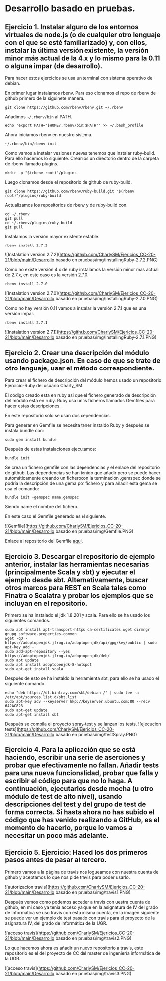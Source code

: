 # Desarrollo basado en pruebas.

## Ejercicio 1. Instalar alguno de los entornos virtuales de node.js (o de cualquier otro lenguaje con el que se esté familiarizado) y, con ellos, instalar la última versión existente, la versión minor más actual de la 4.x y lo mismo para la 0.11 o alguna impar (de desarrollo).

Para hacer estos ejercicios se usa un terminal con sistema operativo de debian.

En primer lugar instalamos rbenv. Para eso clonamos el repo de rbenv de github primero de la siguinete manera.
```
git clone https://github.com/rbenv/rbenv.git ~/.rbenv
```

Añadimos ```~/.rbenv/bin``` al PATH.

```
echo 'export PATH="$HOME/.rbenv/bin:$PATH"' >> ~/.bash_profile
```
Ahora iniciamos rbenv en nuestro sistema.

```
~/.rbenv/bin/rbenv init
```

Como vamos a instalar vesiones nuevas tenemos que instalar ruby-build. Para ello hacemos lo siguiente.
Creamos un directorio dentro de la carpeta de rbenv llamado plugins.

```
mkdir -p "$(rbenv root)"/plugins
```

Luego clonamos desde el repositorio de github de ruby-build.

```
git clone https://github.com/rbenv/ruby-build.git "$(rbenv root)"/plugins/ruby-build
```

Actualizamos los repositorios de rbenv y de ruby-build con.

```
cd ~/.rbenv
git pull
cd ~/.rbenv/plugins/ruby-build
git pull
```

Instalamos la versión mayor existente estable.

```
rbenv install 2.7.2
```

![Instalation version 2.7.2](https://github.com/CharlySM/Ejericios_CC-20-21/blob/main/Desarrollo basado en pruebas\img\installingRuby-2.7.2.PNG)

Como no existe versión 4.x de ruby instalamos la versión minor mas actual de 2.7.x, en este caso es la versión 2.7.0.
```
rbenv install 2.7.0
```

![Instalation version 2.7.0](https://github.com/CharlySM/Ejericios_CC-20-21/blob/main/Desarrollo basado en pruebas\img\installingRuby-2.7.0.PNG)

Como no hay versión 0.11 vamos a instalar la versión 2.7.1 que es una versión impar.

```
rbenv install 2.7.1
```
![Instalation version 2.7.1](https://github.com/CharlySM/Ejericios_CC-20-21/blob/main/Desarrollo basado en pruebas\img\installingRuby-2.7.1.PNG)

## Ejercicio 2. Crear una descripción del módulo usando package.json. En caso de que se trate de otro lenguaje, usar el método correspondiente.

Para crear el fichero de descripción del módulo hemos usado un repositorio Ejercicio-Ruby del usuario Charly_SM.

El código creado esta en ruby asi que el fichero generado de descripción del módulo esta en ruby. Ruby usa unos ficheros llamados Gemfiles para hacer estas descripciones.

En este repositorio solo se usan dos dependencias.

Para generar en Gemfile se necesita tener instaldo Ruby y después se instala bundle con:

```
sudo gem install bundle
```

Después de estas instalaciones ejecutamos:

```
bundle init
```

Se crea un fichero gemfile con las dependencias y el enlace del repositorio de github.
Las dependencias se han tenido que añadir pero se puede hacer automáticamente creando un ficherocon la terminación .gemspec donde se podría la descripción de una gema por fichero y para añadir esta gema se usa el comando:
```
bundle init -gemspec name.gemspec
```

Siendo name el nombre del fichero.

En este caso el Gemfile generado es el siguiente.

![Gemfile](https://github.com/CharlySM/Ejericios_CC-20-21/blob/main/Desarrollo basado en pruebas\img\Gemfile.PNG)

Enlace al repositorio del Gemfile [aqui](https://github.com/CharlySM/Ejercicio-Ruby).

## Ejercicio 3. Descargar el repositorio de ejemplo anterior, instalar las herramientas necesarias (principalmente Scala y sbt) y ejecutar el ejemplo desde sbt. Alternativamente, buscar otros marcos para REST en Scala tales como Finatra o Scalatra y probar los ejemplos que se incluyan en el repositorio.

Primero se ha instalado el jdk 1.8.201 y scala. Para ello se ha usado los siguientes comandos.
```
sudo apt install apt-transport-https ca-certificates wget dirmngr gnupg software-properties-common
wget -qO - https://adoptopenjdk.jfrog.io/adoptopenjdk/api/gpg/key/public | sudo apt-key add -
sudo add-apt-repository --yes https://adoptopenjdk.jfrog.io/adoptopenjdk/deb/
sudo apt update
sudo apt install adoptopenjdk-8-hotspot
sudo apt-get install scala
```

Después de esto se ha instaldo la herramienta sbt, para ello se ha usado el siguiente comando.

```
echo "deb https://dl.bintray.com/sbt/debian /" | sudo tee -a /etc/apt/sources.list.d/sbt.list
sudo apt-key adv --keyserver hkp://keyserver.ubuntu.com:80 --recv 642AC823
sudo apt-get update
sudo apt-get install sbt
```

Después se compila el proyecto spray-test y se lanzan los tests.
![ejecucion tests](https://github.com/CharlySM/Ejericios_CC-20-21/blob/main/Desarrollo basado en pruebas\img\testSpray.PNG)

## Ejercicio 4. Para la aplicación que se está haciendo, escribir una serie de aserciones y probar que efectivamente no fallan. Añadir tests para una nueva funcionalidad, probar que falla y escribir el código para que no lo haga. A continuación, ejecutarlos desde mocha (u otro módulo de test de alto nivel), usando descripciones del test y del grupo de test de forma correcta. Si hasta ahora no has subido el código que has venido realizando a GitHub, es el momento de hacerlo, porque lo vamos a necesitar un poco más adelante.


## Ejercicio 5. Ejercicio: Haced los dos primeros pasos antes de pasar al tercero.

Primero vamos a la página de travis nos logueamos con nuestra cuenta de github y aceptamos lo que nos pide travis para poder usarlo.

![autorizacion travis](https://github.com/CharlySM/Ejericios_CC-20-21/blob/main/Desarrollo basado en pruebas\img\travis1.PNG)

Después vemos como podemos acceder a travis con uestra cuenta de github, en mi caso ya tenia acceso ya que en la asignatura de IV del grado de informática se uso travis con esta misma cuenta, en la imagen siguiente se puede ver un ejemplo de test pasado con travis para el proyecto de la asignatura IV, del grado de informática de la UGR.

![acceso travis](https://github.com/CharlySM/Ejericios_CC-20-21/blob/main/Desarrollo basado en pruebas\img\travis2.PNG)

Lo que hacemos ahora es añadir un nuevo repositorio a travis, este repositorio es el del proyecto de CC del master de ingeniería informática de la UGR.

![acceso travis](https://github.com/CharlySM/Ejericios_CC-20-21/blob/main/Desarrollo basado en pruebas\img\travis3.PNG)
